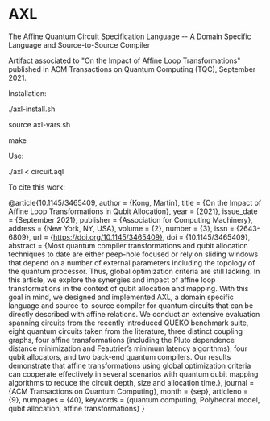 # AXL
The Affine Quantum Circuit Specification Language -- A Domain Specific Language and Source-to-Source Compiler

Artifact associated to "On the Impact of Affine Loop Transformations" published in ACM Transactions on Quantum Computing (TQC), September 2021.

Installation:

./axl-install.sh

source axl-vars.sh

make

Use:

./axl < circuit.aql

To cite this work:

@article{10.1145/3465409,
author = {Kong, Martin},
title = {On the Impact of Affine Loop Transformations in Qubit Allocation},
year = {2021},
issue_date = {September 2021},
publisher = {Association for Computing Machinery},
address = {New York, NY, USA},
volume = {2},
number = {3},
issn = {2643-6809},
url = {https://doi.org/10.1145/3465409},
doi = {10.1145/3465409},
abstract = {Most quantum compiler transformations and qubit allocation techniques to date are either peep-hole focused or rely on sliding windows that depend on a number of external parameters including the topology of the quantum processor. Thus, global optimization criteria are still lacking. In this article, we explore the synergies and impact of affine loop transformations in the context of qubit allocation and mapping. With this goal in mind, we designed and implemented AXL, a domain specific language and source-to-source compiler for quantum circuits that can be directly described with affine relations. We conduct an extensive evaluation spanning circuits from the recently introduced QUEKO benchmark suite, eight quantum circuits taken from the literature, three distinct coupling graphs, four affine transformations (including the Pluto dependence distance minimization and Feautrier’s minimum latency algorithms), four qubit allocators, and two back-end quantum compilers. Our results demonstrate that affine transformations using global optimization criteria can cooperate effectively in several scenarios with quantum qubit mapping algorithms to reduce the circuit depth, size and allocation time.},
journal = {ACM Transactions on Quantum Computing},
month = {sep},
articleno = {9},
numpages = {40},
keywords = {quantum computing, Polyhedral model, qubit allocation, affine transformations}
}

